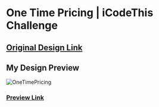 # One Time Pricing | iCodeThis Challenge

## [Original Design Link](https://icodethis.com/images/projects/one_time_pricing.png)

## My Design Preview

![OneTimePricing](https://github.com/selimbiber/Tailwind-CSS-Challenges/assets/117529414/eaf47a52-8769-4c22-868e-accf52979a6b)

### [Preview Link](https://htmlpreview.github.io/?https://github.com/selimbiber/Tailwind-CSS-Challenges/blob/main/OneTimePricing/index.html)
